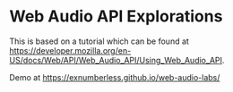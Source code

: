 Web Audio API Explorations
===

This is based on a tutorial which can be found at https://developer.mozilla.org/en-US/docs/Web/API/Web_Audio_API/Using_Web_Audio_API.

Demo at https://exnumberless.github.io/web-audio-labs/
